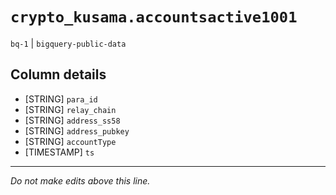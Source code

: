 # `crypto_kusama.accountsactive1001`
`bq-1` | `bigquery-public-data`

## Column details
* [STRING]    `para_id`
* [STRING]    `relay_chain`
* [STRING]    `address_ss58`
* [STRING]    `address_pubkey`
* [STRING]    `accountType`
* [TIMESTAMP] `ts`

-------------------------------------------------------------------------------
*Do not make edits above this line.*
